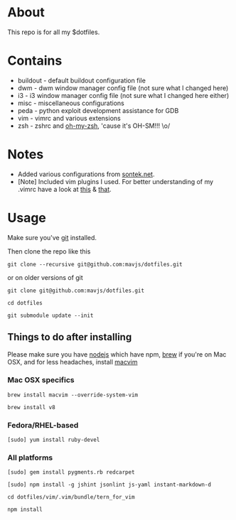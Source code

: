 About
=====
This repo is for all my $dotfiles.

Contains
========
* buildout - default buildout configuration file
* dwm - dwm window manager config file (not sure what I changed here)
* i3 - i3 window manager config file (not sure what I changed here either)
* misc - miscellaneous configurations
* peda - python exploit development assistance for GDB
* vim - vimrc and various extensions
* zsh - zshrc and [oh-my-zsh](https://github.com/robbyrussell/oh-my-zsh), 'cause it's OH-SM!!! \o/

Notes
=====
* Added various configurations from [sontek.net](http://sontek.net/turning-vim-into-a-modern-python-ide).
* [Note] Included vim plugins I used. For better understanding of my .vimrc have a look at [this](https://github.com/psquid/dotfiles) & [that](http://nvie.com/posts/how-i-boosted-my-vim/).

Usage
=====
Make sure you've [git](http://git-scm.com/) installed.


Then clone the repo like this

    git clone --recursive git@github.com:mavjs/dotfiles.git

or on older versions of git
    
    git clone git@github.com:mavjs/dotfiles.git
    
    cd dotfiles
    
    git submodule update --init

Things to do after installing
-----------------------------
Please make sure you have [nodejs](http://nodejs.org/) which have npm, [brew](http://brew.sh/) if you're on Mac OSX, and for less headaches, install [macvim](https://code.google.com/p/macvim/)    
### Mac OSX specifics ###
    
    brew install macvim --override-system-vim
    
    brew install v8

### Fedora/RHEL-based ###
    
    [sudo] yum install ruby-devel

### All platforms ###

    [sudo] gem install pygments.rb redcarpet

    [sudo] npm install -g jshint jsonlint js-yaml instant-markdown-d
    
    cd dotfiles/vim/.vim/bundle/tern_for_vim
    
    npm install
